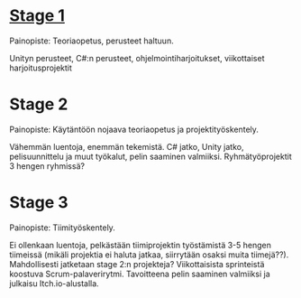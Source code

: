 # [Stage 1](Stage1.md)

Painopiste: Teoriaopetus, perusteet haltuun.

Unityn perusteet, C#:n perusteet, ohjelmointiharjoitukset, viikottaiset harjoitusprojektit

# Stage 2

Painopiste: Käytäntöön nojaava teoriaopetus ja projektityöskentely.

Vähemmän luentoja, enemmän tekemistä. C# jatko, Unity jatko, pelisuunnittelu ja muut työkalut, pelin saaminen valmiiksi. Ryhmätyöprojektit 3 hengen ryhmissä?

# Stage 3

Painopiste: Tiimityöskentely.

Ei ollenkaan luentoja, pelkästään tiimiprojektin työstämistä 3-5 hengen tiimeissä (mikäli projektia ei haluta jatkaa, siirrytään osaksi muita tiimejä??). Mahdollisesti jatketaan stage 2:n projekteja? Viikottaisista sprinteistä koostuva Scrum-palaverirytmi. Tavoitteena pelin saaminen valmiiksi ja julkaisu Itch.io-alustalla.